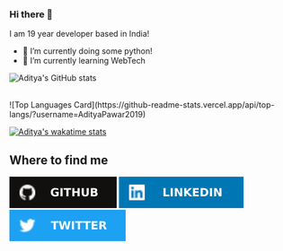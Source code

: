 ### Hi there 👋

I am 19 year developer based in India!
- 🔭 I’m currently doing some python!
- 🌱 I’m currently learning WebTech

![Aditya's GitHub stats](https://github-readme-stats.vercel.app/api?username=AdityaPawar2019)

<br>
![Top Languages Card](https://github-readme-stats.vercel.app/api/top-langs/?username=AdityaPawar2019)
<br>

[![Aditya's wakatime stats](https://github-readme-stats.vercel.app/api/wakatime?username=NotAdityaPawar)](https://github.com/anuraghazra/github-readme-stats)




<h2>Where to find me</h2>

[![GitHub logo](/assets/github.svg)](https://github.com/AdityaPawar2019)
[![LinkedIn logo](/assets/linkedin.svg)](https://www.linkedin.com/in/notaditya/)
[![Twitter logo](/assets/twitter.svg)](https://twitter.com/NotAdityaPawar)



<!--
**AdityaPawar2019/AdityaPawar2019** is a ✨ _special_ ✨ repository because its `README.md` (this file) appears on your GitHub profile.

Here are some ideas to get you started:

- 🔭 I’m currently working on ...
- 🌱 I’m currently learning ...
- 👯 I’m looking to collaborate on ...
- 🤔 I’m looking for help with ...
- 💬 Ask me about ...
- 📫 How to reach me: ...
- 😄 Pronouns: ...
- ⚡ Fun fact: ...
-->
